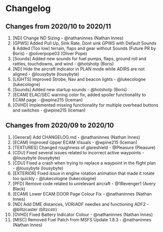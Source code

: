 # Changelog
<!-- ⚠⚠ Please follow the format provided ⚠⚠ -->
<!-- Always use "1." at the start instead of "2. " or "X. " as GitHub will auto renumber everything. -->
<!-- Use the following format below -->
<!--  1. [Changed Area] Title of changes - @github username (Name)  -->
## Changes from 2020/10 to 2020/11
1. [ND] Change ND Sizing - @nathaninnes (Nathan Innes)
2. [GPWS] Added Pull Up, Sink Rate, Dont sink GPWS with Default Sounds & Added (Too low) terrain, flaps and gear without Sounds (Future PR by Boris) - @oliverpope03 (Oliver Pope)
3. [Sounds] Added new sounds for fuel pumps, flaps, ground roll and rattles, touchdowns, and wind - @hotshotp (Boris)
4. [ND] Hide the aircraft indicator in PLAN mode while ADIRS are not aligned - @lousybyte (lousybyte)
5. [LIGHTS] Improved Strobe, Nav and beacon lights - @lukecologne (lukecologne)
6. [Sounds] Added new startup sounds - @hotshotp (Boris)
7. [ECAM] ELAC/SEC warning color fix, added spoiler functionality to ECAM page - @wpine215 (Iceman)
8. [OVHD] Implemented missing functionality for multiple overhead buttons and switches - @wpine215 (Iceman)

## Changes from 2020/09 to 2020/10
1. [General] Add CHANGELOG.md - @nathaninnes (Nathan Innes)
2. [ECAM] Improved Upper ECAM Visuals - @wpine215 (Iceman)
3. [TEXTURES] Changed roughness of glareshield - @Pleasure (Pleasure)
4. [CDU] Fixed several issues related to incorrect active waypoints - @lousybyte (lousybyte)
5. [CDU] Fixed a crash when trying to replace a waypoint in the flight plan - @lousybyte (lousybyte)
6. [EXTERIOR] Fixed issue in engine rotation animation that made it rotate too quickly - @lukecologne (lukecologne)
7. [PFD] Remove code related to unrelevant aircraft - @1Revenger1 (Avery Black)
8. [ECAM] Lower ECAM DOOR Page Colour Fix - @nathaninnes (Nathan Innes)
9. [ND] Add DME distances, VOR/ADF needles and functioning ADF2 - @blitzcaster (bltzcstr)
10. [OVHD] Fixed Battery Indicator Colour - @nathaninnes (Nathan Innes)
11. [MISC] Removed Fuel Patch from MSFS Update 1.8.3 - @nathaninnes (Nathan Innes)
